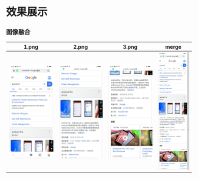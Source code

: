 # 效果展示

### 图像融合
| 1.png                 | 2.png                 | 3.png                 | merge                                  |
|-----------------------|-----------------------|-----------------------| ------------------------------------- |
| ![](../image/1_0.png) | ![](../image/1_1.png) | ![](../image/1_2.png) | ![](../image/1_merge.png)                 
